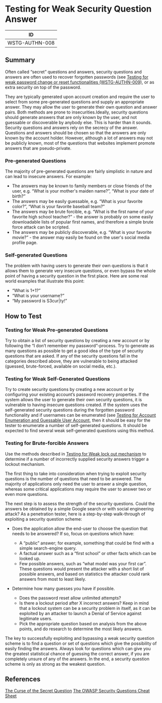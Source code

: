 # Testing for Weak Security Question Answer

|ID            |
|--------------|
|WSTG-AUTHN-008|

## Summary

Often called “secret” questions and answers, security questions and answers are often used to recover forgotten passwords (see [Testing for weak password change or reset functionalities (WSTG-AUTHN-009)](4.5.9_Testing_for_Weak_Password_Change_or_Reset_Functionalities_WSTG-AUTHN-009.md), or as extra security on top of the password.

They are typically generated upon account creation and require the user to select from some pre-generated questions and supply an appropriate answer. They may allow the user to generate their own question and answer pairs. Both methods are prone to insecurities.Ideally, security questions should generate answers that are only known by the user, and not guessable or discoverable by anybody else. This is harder than it sounds.
Security questions and answers rely on the secrecy of the answer. Questions and answers should be chosen so that the answers are only known by the account holder. However, although a lot of answers may not be publicly known, most of the questions that websites implement promote answers that are pseudo-private.

### Pre-generated Questions

The majority of pre-generated questions are fairly simplistic in nature and can lead to insecure answers. For example:

- The answers may be known to family members or close friends of the user, e.g. “What is your mother's maiden name?”, “What is your date of birth?”
- The answers may be easily guessable, e.g. “What is your favorite color?”, “What is your favorite baseball team?”
- The answers may be brute forcible, e.g. “What is the first name of your favorite high school teacher?” - the answer is probably on some easily downloadable lists of popular first names, and therefore a simple brute force attack can be scripted.
- The answers may be publicly discoverable, e.g. “What is your favorite movie?” - the answer may easily be found on the user's social media profile page.

### Self-generated Questions

The problem with having users to generate their own questions is that it allows them to generate very insecure questions, or even bypass the whole point of having a security question in the first place. Here are some real world examples that illustrate this point:

- “What is 1+1?”
- “What is your username?”
- “My password is S3cur|ty!”

## How to Test

### Testing for Weak Pre-generated Questions

Try to obtain a list of security questions by creating a new account or by following the “I don’t remember my password”-process. Try to generate as many questions as possible to get a good idea of the type of security questions that are asked. If any of the security questions fall in the categories described above, they are vulnerable to being attacked (guessed, brute-forced, available on social media, etc.).

### Testing for Weak Self-Generated Questions

Try to create security questions by creating a new account or by configuring your existing account’s password recovery properties. If the system allows the user to generate their own security questions, it is vulnerable to having insecure questions created. If the system uses the self-generated security questions during the forgotten password functionality and if usernames can be enumerated (see [Testing for Account Enumeration and Guessable User Account](../4.4_Identity_Management_Testing/4.4.4_Testing_for_Account_Enumeration_and_Guessable_User_Account.md), then it should be easy for the tester to enumerate a number of self-generated questions. It should be expected to find several weak self-generated questions using this method.

### Testing for Brute-forcible Answers

Use the methods described in [Testing for Weak lock out mechanism](4.5.3_Testing_for_Weak_Lock_Out_Mechanism.md) to determine if a number of incorrectly supplied security answers trigger a lockout mechanism.

The first thing to take into consideration when trying to exploit security questions is the number of questions that need to be answered. The majority of applications only need the user to answer a single question, whereas some critical applications may require the user to answer two or even more questions.

The next step is to assess the strength of the security questions. Could the answers be obtained by a simple Google search or with social engineering attack? As a penetration tester, here is a step-by-step walk-through of exploiting a security question scheme:

- Does the application allow the end-user to choose the question that needs to be answered? If so, focus on questions which have:

  - A “public” answer; for example, something that could be find with a simple search-engine query.
  - A factual answer such as a “first school” or other facts which can be looked up.
  - Few possible answers, such as “what model was your first car”. These questions would present the attacker with a short list of possible answers, and based on statistics the attacker could rank answers from most to least likely.

- Determine how many guesses you have if possible.
  - Does the password reset allow unlimited attempts?
  - Is there a lockout period after X incorrect answers? Keep in mind that a lockout system can be a security problem in itself, as it can be exploited by an attacker to launch a Denial of Service against legitimate users.
  - Pick the appropriate question based on analysis from the above points, and do research to determine the most likely answers.

The key to successfully exploiting and bypassing a weak security question scheme is to find a question or set of questions which give the possibility of easily finding the answers. Always look for questions which can give you the greatest statistical chance of guessing the correct answer, if you are completely unsure of any of the answers. In the end, a security question scheme is only as strong as the weakest question.

## References

[The Curse of the Secret Question](https://www.schneier.com/essay-081.html)
[The OWASP Security Questions Cheat Sheet](https://cheatsheetseries.owasp.org/cheatsheets/Choosing_and_Using_Security_Questions_Cheat_Sheet.html)
